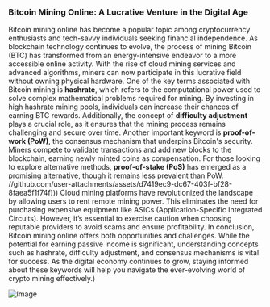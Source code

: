 ### Bitcoin Mining Online: A Lucrative Venture in the Digital Age
Bitcoin mining online has become a popular topic among cryptocurrency enthusiasts and tech-savvy individuals seeking financial independence. As blockchain technology continues to evolve, the process of mining Bitcoin (BTC) has transformed from an energy-intensive endeavor to a more accessible online activity. With the rise of cloud mining services and advanced algorithms, miners can now participate in this lucrative field without owning physical hardware.
One of the key terms associated with Bitcoin mining is **hashrate**, which refers to the computational power used to solve complex mathematical problems required for mining. By investing in high hashrate mining pools, individuals can increase their chances of earning BTC rewards. Additionally, the concept of **difficulty adjustment** plays a crucial role, as it ensures that the mining process remains challenging and secure over time.
Another important keyword is **proof-of-work (PoW)**, the consensus mechanism that underpins Bitcoin's security. Miners compete to validate transactions and add new blocks to the blockchain, earning newly minted coins as compensation. For those looking to explore alternative methods, **proof-of-stake (PoS)** has emerged as a promising alternative, though it remains less prevalent than PoW.
 //github.com/user-attachments/assets/d7419ec9-dc67-403f-bf28-8faea5f1f74f)))
Cloud mining platforms have revolutionized the landscape by allowing users to rent remote mining power. This eliminates the need for purchasing expensive equipment like ASICs (Application-Specific Integrated Circuits). However, it’s essential to exercise caution when choosing reputable providers to avoid scams and ensure profitability.
In conclusion, Bitcoin mining online offers both opportunities and challenges. While the potential for earning passive income is significant, understanding concepts such as hashrate, difficulty adjustment, and consensus mechanisms is vital for success. As the digital economy continues to grow, staying informed about these keywords will help you navigate the ever-evolving world of crypto mining effectively.)


![Image](https://github.com/user-attachments/assets/d7419ec9-dc67-403f-bf28-8faea5f1f74f)